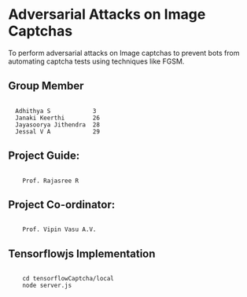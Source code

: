 # Adversarial Attacks on Image Captchas

To perform adversarial attacks on Image captchas to prevent bots from automating captcha tests using techniques like FGSM.

## Group Member

```

  Adhithya S            3
  Janaki Keerthi        26
  Jayasoorya Jithendra  28
  Jessal V A            29

```

## Project Guide:
```

    Prof. Rajasree R

```
## Project Co-ordinator:
```
  
    Prof. Vipin Vasu A.V.

```
## Tensorflowjs Implementation
```
  
    cd tensorflowCaptcha/local
    node server.js

```
